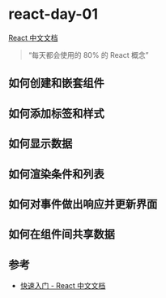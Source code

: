 # react-day-01

[React 中文文档](https://zh-hans.react.dev/)

> “每天都会使用的 80% 的 React 概念”

## 如何创建和嵌套组件

## 如何添加标签和样式

## 如何显示数据

## 如何渲染条件和列表

## 如何对事件做出响应并更新界面

## 如何在组件间共享数据

## 参考

- [快速入门 - React 中文文档](https://zh-hans.react.dev/learn)